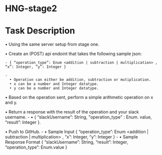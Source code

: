 # HNG-stage2

# Task Description
  • Using the same server setup from stage one.
  
  • Create an (POST) api endoint that takes the following sample json:
  
    - { “operation_type”: Enum <addition | subtraction | multiplication> , “x”: Integer, “y”: Integer }
    
    -
      • Operation can either be addition, subtraction or mutiplication.
      • x can be a number and Integer datatype.
      • y can be a number and Integer datatype.
      
  • Based on the operation sent, perform a simple arithmetic operation on x and y.
  
  • Return a response with the result of the operation and your slack username.
    - • { “slackUsername”: String, "operation_type" : Enum. value, “result”: Integer }.
    
  • Push to GitHub.
    - • Sample Input { “operation_type”: Enum <addition | subtraction | multiplication> , “x”: Integer, “y”: Integer }
    - • Sample Response Format { “slackUsername”: String, “result”: Integer, “operation_type”: Enum.value }
